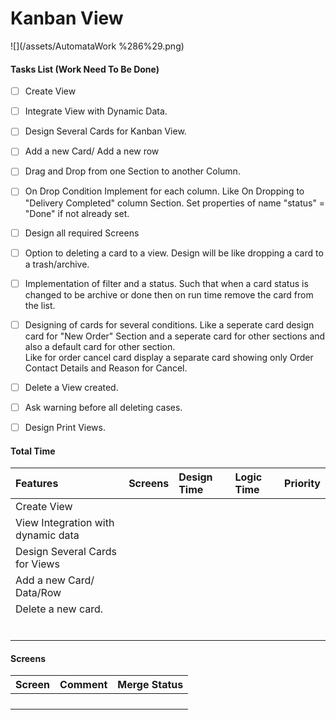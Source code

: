 # Kanban View

![](/assets/AutomataWork %286%29.png)

#### Tasks List \(Work Need To Be Done\)

* [ ] Create View
* [ ] Integrate View with Dynamic Data.
* [ ] Design Several Cards for Kanban View.
* [ ] Add a new Card/ Add a new row
* [ ] Drag and Drop from one Section to another Column.
* [ ] On Drop Condition Implement for each column. Like On Dropping to "Delivery Completed" column Section. Set properties of name "status" = "Done" if not already set.
* [ ] Design all required Screens

* [ ] Option to deleting a card to a view. Design will be like dropping a card to a trash/archive.

* [ ] Implementation of filter and a status. Such that when a card status is changed to be archive or done then on run time remove the card from the list.

* [ ] Designing of cards for several conditions. Like a seperate card design card for "New Order" Section and a seperate card for other sections and also a default card for other section.  
  Like for order cancel card display a separate card showing only Order Contact Details and Reason for Cancel.

* [ ] Delete a View created.

* [ ] Ask warning before all deleting cases.

* [ ] Design Print Views.

#### Total Time

| Features | Screens | Design Time | Logic Time | Priority |
| :--- | :--- | :--- | :--- | :--- |
| Create View |  |  |  |  |
| View Integration with dynamic data |  |  |  |  |
| Design Several Cards for Views |  |  |  |  |
| Add a new Card/ Data/Row |  |  |  |  |
| Delete a new card. |  |  |  |  |
|  |  |  |  |  |
|  |  |  |  |  |
|  |  |  |  |  |
|  |  |  |  |  |
|  |  |  |  |  |
|  |  |  |  |  |

#### Screens

| Screen | Comment | Merge Status |
| :--- | :--- | :--- |
|  |  |  |
|  |  |  |
|  |  |  |
|  |  |  |

#### 



